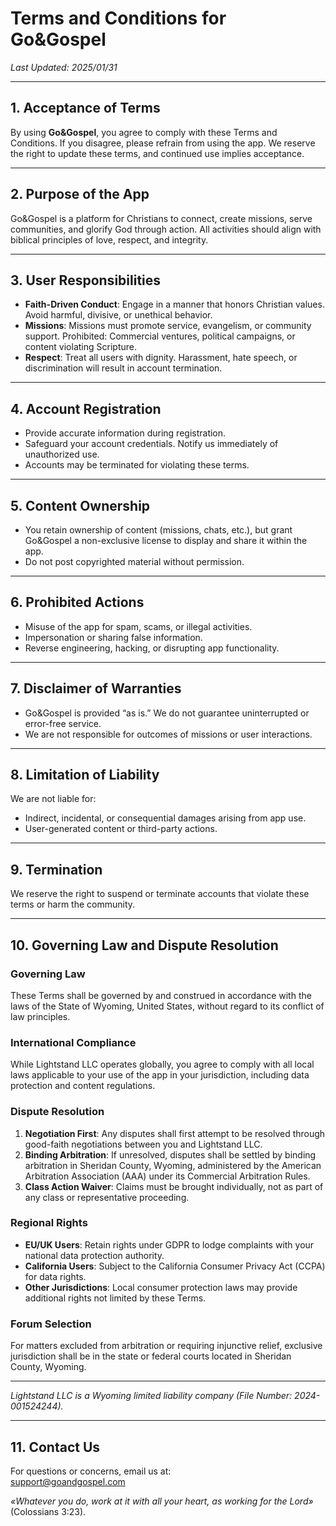 # Terms and Conditions for Go&Gospel

_Last Updated: 2025/01/31_

---

## 1. Acceptance of Terms

By using **Go&Gospel**, you agree to comply with these Terms and Conditions. If you disagree, please refrain from using the app. We reserve the right to update these terms, and continued use implies acceptance.

---

## 2. Purpose of the App

Go&Gospel is a platform for Christians to connect, create missions, serve communities, and glorify God through action. All activities should align with biblical principles of love, respect, and integrity.

---

## 3. User Responsibilities

- **Faith-Driven Conduct**: Engage in a manner that honors Christian values. Avoid harmful, divisive, or unethical behavior.
- **Missions**: Missions must promote service, evangelism, or community support. Prohibited: Commercial ventures, political campaigns, or content violating Scripture.
- **Respect**: Treat all users with dignity. Harassment, hate speech, or discrimination will result in account termination.

---

## 4. Account Registration

- Provide accurate information during registration.
- Safeguard your account credentials. Notify us immediately of unauthorized use.
- Accounts may be terminated for violating these terms.

---

## 5. Content Ownership

- You retain ownership of content (missions, chats, etc.), but grant Go&Gospel a non-exclusive license to display and share it within the app.
- Do not post copyrighted material without permission.

---

## 6. Prohibited Actions

- Misuse of the app for spam, scams, or illegal activities.
- Impersonation or sharing false information.
- Reverse engineering, hacking, or disrupting app functionality.

---

## 7. Disclaimer of Warranties

- Go&Gospel is provided “as is.” We do not guarantee uninterrupted or error-free service.
- We are not responsible for outcomes of missions or user interactions.

---

## 8. Limitation of Liability

We are not liable for:

- Indirect, incidental, or consequential damages arising from app use.
- User-generated content or third-party actions.

---

## 9. Termination

We reserve the right to suspend or terminate accounts that violate these terms or harm the community.

---

## 10. Governing Law and Dispute Resolution

### Governing Law

These Terms shall be governed by and construed in accordance with the laws of the State of Wyoming, United States, without regard to its conflict of law principles.

### International Compliance

While Lightstand LLC operates globally, you agree to comply with all local laws applicable to your use of the app in your jurisdiction, including data protection and content regulations.

### Dispute Resolution

1. **Negotiation First**: Any disputes shall first attempt to be resolved through good-faith negotiations between you and Lightstand LLC.
2. **Binding Arbitration**: If unresolved, disputes shall be settled by binding arbitration in Sheridan County, Wyoming, administered by the American Arbitration Association (AAA) under its Commercial Arbitration Rules.
3. **Class Action Waiver**: Claims must be brought individually, not as part of any class or representative proceeding.

### Regional Rights

- **EU/UK Users**: Retain rights under GDPR to lodge complaints with your national data protection authority.
- **California Users**: Subject to the California Consumer Privacy Act (CCPA) for data rights.
- **Other Jurisdictions**: Local consumer protection laws may provide additional rights not limited by these Terms.

### Forum Selection

For matters excluded from arbitration or requiring injunctive relief, exclusive jurisdiction shall be in the state or federal courts located in Sheridan County, Wyoming.

---

_Lightstand LLC is a Wyoming limited liability company (File Number: 2024-001524244)._

---

## 11. Contact Us

For questions or concerns, email us at:  
[support@goandgospel.com](mailto:support@goandgospel.com)

_«Whatever you do, work at it with all your heart, as working for the Lord»_ (Colossians 3:23).
